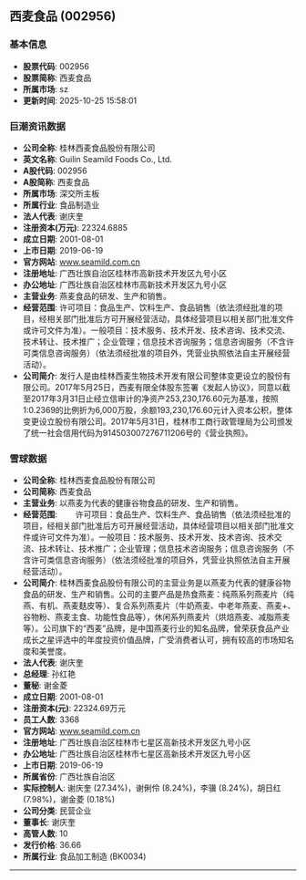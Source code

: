 ## 西麦食品 (002956)

### 基本信息

- **股票代码**: 002956
- **股票简称**: 西麦食品
- **所属市场**: sz
- **更新时间**: 2025-10-25 15:58:01

### 巨潮资讯数据

- **公司全称**: 桂林西麦食品股份有限公司
- **英文名称**: Guilin Seamild Foods Co., Ltd.
- **A股代码**: 002956
- **A股简称**: 西麦食品
- **所属市场**: 深交所主板
- **所属行业**: 食品制造业
- **法人代表**: 谢庆奎
- **注册资本(万元)**: 22324.6885
- **成立日期**: 2001-08-01
- **上市日期**: 2019-06-19
- **官方网站**: www.seamild.com.cn
- **注册地址**: 广西壮族自治区桂林市高新技术开发区九号小区
- **办公地址**: 广西壮族自治区桂林市高新技术开发区九号小区
- **主营业务**: 燕麦食品的研发、生产和销售。
- **经营范围**: 许可项目：食品生产、饮料生产、食品销售（依法须经批准的项目，经相关部门批准后方可开展经营活动，具体经营项目以相关部门批准文件或许可文件为准）。一般项目：技术服务、技术开发、技术咨询、技术交流、技术转让、技术推广；企业管理；信息技术咨询服务；信息咨询服务（不含许可类信息咨询服务）（依法须经批准的项目外，凭营业执照依法自主开展经营活动）。
- **公司简介**: 发行人是由桂林西麦生物技术开发有限公司整体变更设立的股份有限公司。2017年5月25日，西麦有限全体股东签署《发起人协议》，同意以截至2017年3月31日止经立信审计的净资产253,230,176.60元为基准，按照1:0.2369的比例折为6,000万股，余额193,230,176.60元计入资本公积，整体变更设立股份有限公司。2017年5月31日，桂林市工商行政管理局为公司颁发了统一社会信用代码为914503007276711206号的《营业执照》。

### 雪球数据

- **公司全称**: 桂林西麦食品股份有限公司
- **公司简称**: 西麦食品
- **主营业务**: 以燕麦为代表的健康谷物食品的研发、生产和销售。
- **经营范围**: 　　许可项目：食品生产、饮料生产、食品销售（依法须经批准的项目，经相关部门批准后方可开展经营活动，具体经营项目以相关部门批准文件或许可文件为准）。一般项目：技术服务、技术开发、技术咨询、技术交流、技术转让、技术推广；企业管理；信息技术咨询服务；信息咨询服务（不含许可类信息咨询服务）（依法须经批准的项目外，凭营业执照依法自主开展经营活动）。
- **公司简介**: 桂林西麦食品股份有限公司的主营业务是以燕麦为代表的健康谷物食品的研发、生产和销售。公司的主要产品是热食燕麦：纯燕系列燕麦片（纯燕、有机、燕麦麸皮等）、复合系列燕麦片（牛奶燕麦、中老年燕麦、燕麦+、谷物粉、燕麦主食、功能性食品等），休闲系列燕麦片（烘焙燕麦、减脂燕麦等）。公司旗下的“西麦”品牌，是中国燕麦行业的知名品牌，曾荣获食品产业成长之星评选中的年度投资价值品牌，广受消费者认可，拥有较高的市场知名度和美誉度。
- **法人代表**: 谢庆奎
- **总经理**: 孙红艳
- **董秘**: 谢金菱
- **成立日期**: 2001-08-01
- **注册资本(元)**: 22324.69万元
- **员工人数**: 3368
- **官方网站**: www.seamild.com.cn
- **注册地址**: 广西壮族自治区桂林市七星区高新技术开发区九号小区
- **办公地址**: 广西壮族自治区桂林市七星区高新技术开发区九号小区
- **上市日期**: 2019-06-19
- **所属省份**: 广西壮族自治区
- **实际控制人**: 谢庆奎 (27.34%)，谢俐伶 (8.24%)，李骥 (8.24%)，胡日红 (7.98%)，谢金菱 (0.18%)
- **公司分类**: 民营企业
- **董事长**: 谢庆奎
- **高管人数**: 10
- **发行价格**: 36.66
- **所属行业**: 食品加工制造 (BK0034)

---